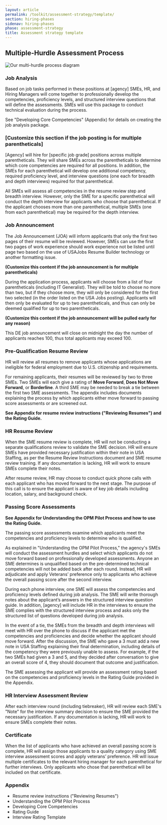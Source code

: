 ```yaml
---
layout: article
permalink: /toolkit/assessment-strategy/template/
section: hiring-phases
sidenav: hiring-phases
phase: assessment-strategy
title: Assessment strategy template
---
```


## Multiple-Hurdle Assessment Process

<img src="{{site.baseurl}}/assets/img/multi-hurdle-process-v3.4.png" alt="Our multi-hurdle process diagram">

### Job Analysis

Based on job tasks performed in these positions at [agency] SMEs, HR, and Hiring Managers will come together to professionally develop the competencies, proficiency levels, and structured interview questions that will define the assessments. SMEs will use this package to conduct technical evaluation during the process.

See "Developing Core Competencies" (Appendix) for details on creating the job analysis package.

### [Customize this section if the job posting is for multiple parentheticals]

[Agency] will hire for [specific job grade] positions across multiple parentheticals. They will share SMEs across the parentheticals to determine which core competencies are required for all positions. In addition, the SMEs for each parenthetical will develop one additional competency, required proficiency level, and interview questions (one each for breadth and depth interviews) required for that parenthetical.

All SMEs will assess all competencies in the resume review step and breadth interview. However, only the SME for a specific parenthetical will conduct the depth interview for applicants who choose that parenthetical. If the applicant chooses more than one parenthetical, multiple SMEs (one from each parenthetical) may be required for the depth interview.

### Job Announcement

The Job Announcement (JOA) will inform applicants that only the first two pages of their resume will be reviewed. However, SMEs can use the first two pages of work experience should work experience not be listed until page two based on the use of USAJobs Resume Builder technology or another formatting issue.

**(Customize this content if the job announcement is for multiple parentheticals)**

During the application process, applicants will choose from a list of four parentheticals (including IT Generalist). They will be told to choose no more than two, but if they choose more, they will only be considered for the first two selected (in the order listed on the USA Jobs posting). Applicants will then only be evaluated for up to two parentheticals, and thus can only be deemed qualified for up to two parentheticals.

**(Customize this content if the job announcement will be pulled early for any reason)**

This DE job announcement will close on midnight the day the number of applicants reaches 100, thus total applicants may exceed 100.

### Pre-Qualification Resume Review

HR will review all resumes to remove applicants whose applications are ineligible for federal employment due to U.S. citizenship and requirements.

For remaining applicants, their resumes will be reviewed by two to three SMEs. Two SMEs will each give a rating of **Move Forward**, **Does Not Move Forward**, or **Borderline**. A third SME may be needed to break a tie between the first two SME assessments. The appendix includes documents explaining the process by which applicants either move forward to passing score assessments or are screened out.

**See Appendix for resume review instructions ("Reviewing Resumes") and the Rating Guide.**

### HR Resume Review

When the SME resume review is complete, HR will not be conducting a separate qualifications review to validate the SME decision. HR will ensure SMEs have provided necessary justification within their note in USA Staffing, as per the Resume Review Instructions document and SME resume review training.  If any documentation is lacking, HR will work to ensure SMEs complete their notes.

After resume review, HR may choose to conduct quick phone calls with each applicant who has moved forward to the next stage. The purpose of this call is to ensure the applicant is aware of key job details including location, salary, and background check.

### Passing Score Assessments

**See Appendix for Understanding the OPM Pilot Process and how to use the Rating Guide.**

The passing score assessments examine which applicants meet the competencies and proficiency levels to determine who is qualified.

As explained in "Understanding the OPM Pilot Process," the agency's SMEs will conduct the assessment hurdles and select which applicants do not move forward based on professionally developed assessments. Anyone an SME determines is unqualified based on the pre-determined technical competencies will not be added back after each round. Instead, HR will adjudicate and apply Veterans’ preference only to applicants who achieve the overall passing score after the second interview.

During each phone interview, one SME will assess the competencies and proficiency levels defined during job analysis. The SME will write thorough notes about the applicant’s answers in the structured interview question guide. In addition, [agency] will include HR in the interviews to ensure the SME complies with the structured interview process and asks only the structured list of questions developed during job analysis.

In the event of a tie, the SMEs from the breadth and depth interviews will meet with HR over the phone to discuss if the applicant met the competencies and proficiencies and decide whether the applicant should move forward. After the discussion, the SME who gave a 3 must add a new note in USA Staffing explaining their final determination, including details of the competency they were previously unable to assess. For example, if the two SMEs had given a 3 and 5, and they decided after conversation to give an overall score of 4, they should document that outcome and justification.

The SME assessing the applicant will provide an assessment rating based on the competencies and proficiency levels in the Rating Guide provided in the Appendix.

### HR Interview Assessment Review

After each interview round (including tiebreaker), HR will review each SME's "Note" for the interview summary decision to ensure the SME provided the necessary justification.  If any documentation is lacking, HR will work to ensure SMEs complete their notes.

### Certificate

When the list of applicants who have achieved an overall passing score is complete, HR will assign those applicants to a quality category using SME interview assessment scores and apply veterans’ preference. HR will issue multiple certificates to the relevant hiring manager for each parenthetical for further interviews. Only applicants who chose that parenthetical will be included on that certificate.

### Appendix

* Resume review instructions ("Reviewing Resumes")
* Understanding the OPM Pilot Process
* Developing Core Competencies
* Rating Guide
* Interview Rating Template
